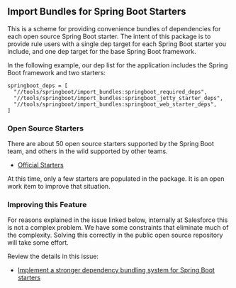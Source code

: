## Import Bundles for Spring Boot Starters

This is a scheme for providing convenience bundles of dependencies for each
  open source Spring Boot starter.
The intent of this package is to provide rule users with a single dep target for each
  Spring Boot starter you include, and one dep target for the base Spring Boot framework.

In the following example, our dep list for the application includes the Spring Boot framework
  and two starters:

```
springboot_deps = [
  "//tools/springboot/import_bundles:springboot_required_deps",
  "//tools/springboot/import_bundles:springboot_jetty_starter_deps",
  "//tools/springboot/import_bundles:springboot_web_starter_deps",
]
```

### Open Source Starters

There are about 50 open source starters supported by the Spring Boot team, and others in the wild
  supported by other teams.

- [Official Starters](https://github.com/spring-projects/spring-boot/tree/master/spring-boot-project/spring-boot-starters)

At this time, only a few starters are populated in the package.
It is an open work item to improve that situation.

### Improving this Feature

For reasons explained in the issue linked below, internally at Salesforce this is not a complex problem.
We have some constraints that eliminate much of the complexity.
Solving this correctly in the public open source repository will take some effort.

Review the details in this issue:

- [Implement a stronger dependency bundling system for Spring Boot starters](https://github.com/salesforce/bazel-springboot-rule/issues/4)
